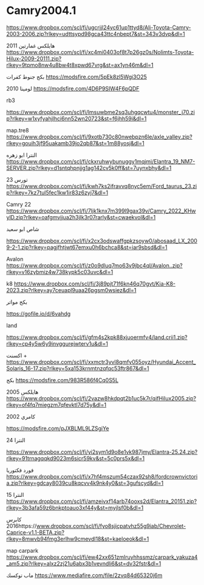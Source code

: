 # Camry2004.1

https://www.dropbox.com/scl/fi/ugcrjjl24yc61up1ttyd8/Ali-Toyota-Camry-2003-2006.zip?rlkey=udttsypd98gca43ttc4nbept7&st=343v3dvp&dl=1

هايلكس غمارتين 2011
https://www.dropbox.com/scl/fi/xc4mi0403of8t7p26gz0s/Nolimts-Toyota-Hilux-2009-20111.zip?rlkey=9tpmo8nw4u8bw4t8xpwd67vrg&st=ax1yn46m&dl=1



بكج جنوط كفرات
https://modsfire.com/5pEk8zl5Wgi3O25


لومينا 2010
https://modsfire.com/4D6P9SIW4F6pQDF


rb3



https://www.dropbox.com/scl/fi/lmsuwbme2sq3uhgqcwtu4/monster_j70.zip?rlkey=w1xyfyahjlhci6nn52wn20723&st=f6jhh59i&dl=1


map.tre8
https://www.dropbox.com/scl/fi/9xotb730c80nwebpzn6le/axle_valley.zip?rlkey=gouih3jf95uakamb39jo2qb87&st=1m88yosj&dl=1



النترا ابو زهره
https://www.dropbox.com/scl/fi/ckxruhwybunuggy1mqjmi/Elantra_19_NM7-SERVER.zip?rlkey=d1sntqhpnjjg1ag142cv5k0ff&st=7uynxbhy&dl=1


تورس 23
https://www.dropbox.com/scl/fi/kwh7ks2ifravvq8nyc5em/Ford_taurus_23.zip?rlkey=7kz7tul5fec1kw1ir83z6zyj7&dl=1


Camry 22
https://www.dropbox.com/scl/fi/7ljk1knx7m399l9gax39v/Camry_2022_KHwylD.zip?rlkey=oafgmvjjua2h3jlk3r07rarly&st=cwaekvol&dl=1


شاص ابو سعيد


https://www.dropbox.com/scl/fi/x2cx3odswaffgpkzsoyw0/abosaad_LX_2009-2-1.zip?rlkey=pagjfhtjwt67emxu0h6bchca8&st=iar9sbsd&dl=1

Avalon 
https://www.dropbox.com/scl/fi/z0o9dluq7mo63v9jbc4ql/Avalon..zip?rlkey=v16zybmiz4w738kypk5c03uvc&dl=1


k8 https://www.dropbox.com/scl/fi/3j89pjt71f6kn46q70gvt/Kia-K8-2023.zip?rlkey=ay7ceuapl9uaa26pgsm0wsiez&dl=1


بكج مواتر 

https://gofile.io/d/6vahdg


land

https://www.dropbox.com/scl/fi/gfm4s2kpk88xjuoermfv4/land.crii1.zip?rlkey=cp4y5w6y9invggurejwterv1u&dl=1

اكسنت +
https://www.dropbox.com/scl/fi/xxmctr3yvl8qmfy055oyz/Hyundai_Accent_Solaris_16-17.zip?rlkey=5xa153krnmtnzqfqc53ftr867&dl=1


 بكج
https://modsfire.com/983R586f4Cq0S5L


هايلكس 2005
https://www.dropbox.com/scl/fi/2vazw8hkdpqt2b1uc5k7r/qifHilux2005.zip?rlkey=of4fq7miegzm7qfevktl7d75y&dl=1

كامري 2002

https://modsfire.com/pJXBLML9LZSgiYe



النترا 24 

https://www.dropbox.com/scl/fi/yi2sym1d9o8e1vk987jmy/Elantra-25.24.zip?rlkey=91trnagqqkd9023m6sicr59kv&st=5c0prs5x&dl=1



فورد فكتوريا
https://www.dropbox.com/scl/fi/x7hf4mszum54czax92sh8/fordcrownvictoria.zip?rlkey=gdcay8039cu8kqcvv4k9nk4y0&st=3gufscyd&dl=1


النترا 15
https://www.dropbox.com/scl/fi/amzeivxf14arb74ooxs2d/Elantra_20151.zip?rlkey=3b3afa59z6bnkptoauo3xf44y&st=myjlsf0b&dl=1



كابرس 2016https://www.dropbox.com/scl/fi/fyo8sjicpatvhz55g9iab/Chevrolet-Caprice-v1.1-BETA.zip?rlkey=8mwvb94fmg3erlhw9cmevdl18&st=kaeloeok&dl=1


map carpark 
https://www.dropbox.com/scl/fi/ew42xx651zmlruyhhssmz/carpark_yakuza4_am5.zip?rlkey=alxz2zj21u6abx3b1vevndli6&st=dv32fstr&dl=1


ماب توكسك https://www.mediafire.com/file/2zvq84d65320j6m
